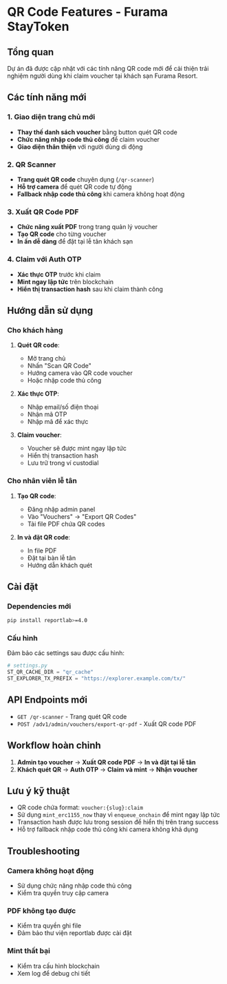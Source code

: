 # QR Code Features - Furama StayToken

## Tổng quan

Dự án đã được cập nhật với các tính năng QR code mới để cải thiện trải nghiệm người dùng khi claim voucher tại khách sạn Furama Resort.

## Các tính năng mới

### 1. Giao diện trang chủ mới

- **Thay thế danh sách voucher** bằng button quét QR code
- **Chức năng nhập code thủ công** để claim voucher
- **Giao diện thân thiện** với người dùng di động

### 2. QR Scanner

- **Trang quét QR code** chuyên dụng (`/qr-scanner`)
- **Hỗ trợ camera** để quét QR code tự động
- **Fallback nhập code thủ công** khi camera không hoạt động

### 3. Xuất QR Code PDF

- **Chức năng xuất PDF** trong trang quản lý voucher
- **Tạo QR code** cho từng voucher
- **In ấn dễ dàng** để đặt tại lễ tân khách sạn

### 4. Claim với Auth OTP

- **Xác thực OTP** trước khi claim
- **Mint ngay lập tức** trên blockchain
- **Hiển thị transaction hash** sau khi claim thành công

## Hướng dẫn sử dụng

### Cho khách hàng

1. **Quét QR code**: 
   - Mở trang chủ
   - Nhấn "Scan QR Code"
   - Hướng camera vào QR code voucher
   - Hoặc nhập code thủ công

2. **Xác thực OTP**:
   - Nhập email/số điện thoại
   - Nhận mã OTP
   - Nhập mã để xác thực

3. **Claim voucher**:
   - Voucher sẽ được mint ngay lập tức
   - Hiển thị transaction hash
   - Lưu trữ trong ví custodial

### Cho nhân viên lễ tân

1. **Tạo QR code**:
   - Đăng nhập admin panel
   - Vào "Vouchers" → "Export QR Codes"
   - Tải file PDF chứa QR codes

2. **In và đặt QR code**:
   - In file PDF
   - Đặt tại bàn lễ tân
   - Hướng dẫn khách quét

## Cài đặt

### Dependencies mới

```bash
pip install reportlab>=4.0
```

### Cấu hình

Đảm bảo các settings sau được cấu hình:

```python
# settings.py
ST_QR_CACHE_DIR = "qr_cache"
ST_EXPLORER_TX_PREFIX = "https://explorer.example.com/tx/"
```

## API Endpoints mới

- `GET /qr-scanner` - Trang quét QR code
- `POST /adv1/admin/vouchers/export-qr-pdf` - Xuất QR code PDF

## Workflow hoàn chỉnh

1. **Admin tạo voucher** → **Xuất QR code PDF** → **In và đặt tại lễ tân**
2. **Khách quét QR** → **Auth OTP** → **Claim và mint** → **Nhận voucher**

## Lưu ý kỹ thuật

- QR code chứa format: `voucher:{slug}:claim`
- Sử dụng `mint_erc1155_now` thay vì `enqueue_onchain` để mint ngay lập tức
- Transaction hash được lưu trong session để hiển thị trên trang success
- Hỗ trợ fallback nhập code thủ công khi camera không khả dụng

## Troubleshooting

### Camera không hoạt động
- Sử dụng chức năng nhập code thủ công
- Kiểm tra quyền truy cập camera

### PDF không tạo được
- Kiểm tra quyền ghi file
- Đảm bảo thư viện reportlab được cài đặt

### Mint thất bại
- Kiểm tra cấu hình blockchain
- Xem log để debug chi tiết

